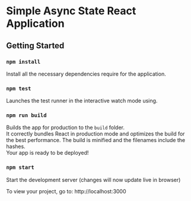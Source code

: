 # Simple Async State React Application

## Getting Started

### `npm install`
Install all the necessary dependencies require for the application.


### `npm test`
Launches the test runner in the interactive watch mode using.


### `npm run build`
Builds the app for production to the `build` folder.<br>
It correctly bundles React in production mode and optimizes the build for the best performance.
The build is minified and the filenames include the hashes.<br>
Your app is ready to be deployed!


### `npm start`
Start the development server (changes will now update live in browser)


To view your project, go to: http://localhost:3000

